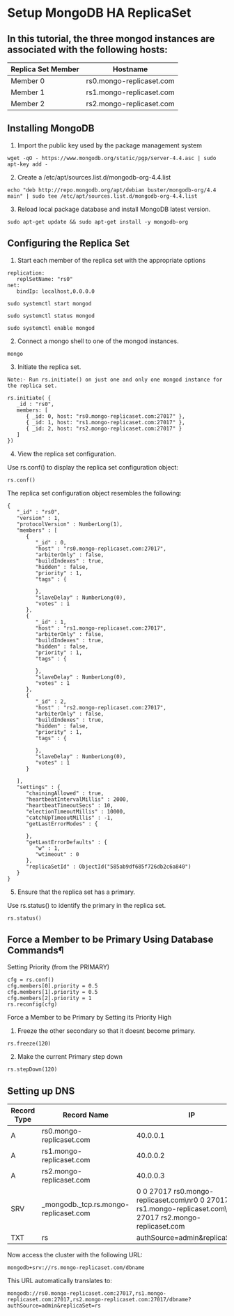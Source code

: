 # Setup MongoDB HA ReplicaSet


## In this tutorial, the three mongod instances are associated with the following hosts:

|Replica Set Member	| Hostname|
| ------------- | ------------- |
|Member 0	| rs0.mongo-replicaset.com|
|Member 1	| rs1.mongo-replicaset.com|
|Member 2	| rs2.mongo-replicaset.com|

## Installing MongoDB

1. Import the public key used by the package management system
```
wget -qO - https://www.mongodb.org/static/pgp/server-4.4.asc | sudo apt-key add -
```

2. Create a /etc/apt/sources.list.d/mongodb-org-4.4.list
```
echo "deb http://repo.mongodb.org/apt/debian buster/mongodb-org/4.4 main" | sudo tee /etc/apt/sources.list.d/mongodb-org-4.4.list
```

3. Reload local package database and install MongoDB latest version.
```
sudo apt-get update && sudo apt-get install -y mongodb-org
```

## Configuring the Replica Set

1. Start each member of the replica set with the appropriate options

```
replication:
   replSetName: "rs0"
net:
   bindIp: localhost,0.0.0.0
```
```
sudo systemctl start mongod
```
```
sudo systemctl status mongod
```
```
sudo systemctl enable mongod
```


2. Connect a mongo shell to one of the mongod instances.

```
mongo
```

3. Initiate the replica set.

```Note:- Run rs.initiate() on just one and only one mongod instance for the replica set.```

```
rs.initiate( {
   _id : "rs0",
   members: [
      { _id: 0, host: "rs0.mongo-replicaset.com:27017" },
      { _id: 1, host: "rs1.mongo-replicaset.com:27017" },
      { _id: 2, host: "rs2.mongo-replicaset.com:27017" }
   ]
})
```

4. View the replica set configuration.

Use rs.conf() to display the replica set configuration object:
```
rs.conf()
```
The replica set configuration object resembles the following:
```
{
   "_id" : "rs0",
   "version" : 1,
   "protocolVersion" : NumberLong(1),
   "members" : [
      {
         "_id" : 0,
         "host" : "rs0.mongo-replicaset.com:27017",
         "arbiterOnly" : false,
         "buildIndexes" : true,
         "hidden" : false,
         "priority" : 1,
         "tags" : {

         },
         "slaveDelay" : NumberLong(0),
         "votes" : 1
      },
      {
         "_id" : 1,
         "host" : "rs1.mongo-replicaset.com:27017",
         "arbiterOnly" : false,
         "buildIndexes" : true,
         "hidden" : false,
         "priority" : 1,
         "tags" : {

         },
         "slaveDelay" : NumberLong(0),
         "votes" : 1
      },
      {
         "_id" : 2,
         "host" : "rs2.mongo-replicaset.com:27017",
         "arbiterOnly" : false,
         "buildIndexes" : true,
         "hidden" : false,
         "priority" : 1,
         "tags" : {

         },
         "slaveDelay" : NumberLong(0),
         "votes" : 1
      }

   ],
   "settings" : {
      "chainingAllowed" : true,
      "heartbeatIntervalMillis" : 2000,
      "heartbeatTimeoutSecs" : 10,
      "electionTimeoutMillis" : 10000,
      "catchUpTimeoutMillis" : -1,
      "getLastErrorModes" : {

      },
      "getLastErrorDefaults" : {
         "w" : 1,
         "wtimeout" : 0
      },
      "replicaSetId" : ObjectId("585ab9df685f726db2c6a840")
   }
}
```
5. Ensure that the replica set has a primary.

Use rs.status() to identify the primary in the replica set.
```
rs.status()
```
## Force a Member to be Primary Using Database Commands¶

Setting Priority (from the PRIMARY)
```
cfg = rs.conf()
cfg.members[0].priority = 0.5
cfg.members[1].priority = 0.5
cfg.members[2].priority = 1
rs.reconfig(cfg)
```
Force a Member to be Primary by Setting its Priority High
1. Freeze the other secondary so that it doesnt become primary.
```
rs.freeze(120)
```
2. Make the current Primary step down
```
rs.stepDown(120)
```

## Setting up DNS

Record Type	| Record Name | IP |
| ------------- | ------------- | ------------- |
|A	| rs0.mongo-replicaset.com| 40.0.0.1 |
|A	| rs1.mongo-replicaset.com| 40.0.0.2 |
|A	| rs2.mongo-replicaset.com| 40.0.0.3 |
|SRV | _mongodb._tcp.rs.mongo-replicaset.com | 0 0 27017 rs0.mongo-replicaset.com\nr0 0 27017 rs1.mongo-replicaset.com\n0 0 27017 rs2.mongo-replicaset.com |
|TXT | rs | authSource=admin&replicaSet=rs|


Now access the cluster with the following URL:

```
mongodb+srv://rs.mongo-replicaset.com/dbname
```
This URL automatically translates to:
```
mongodb://rs0.mongo-replicaset.com:27017,rs1.mongo-replicaset.com:27017,rs2.mongo-replicaset.com:27017/dbname?authSource=admin&replicaSet=rs
```
